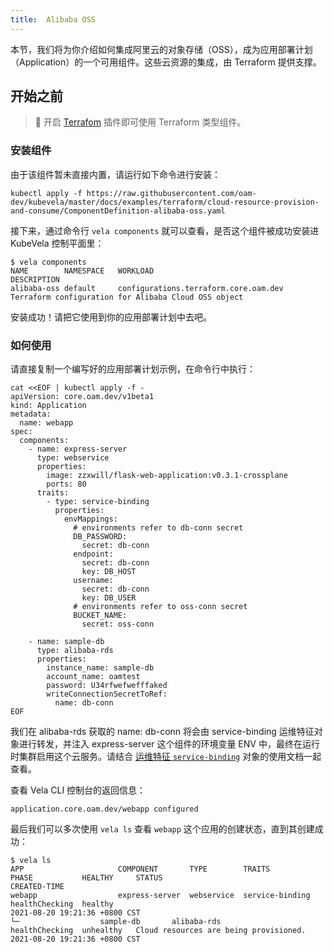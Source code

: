 ```yaml
---
title:  Alibaba OSS
---
```


本节，我们将为你介绍如何集成阿里云的对象存储（OSS），成为应用部署计划（Application）的一个可用组件。这些云资源的集成，由 Terraform 提供支撑。

## 开始之前

> 🔧 开启 [Terrafom](../../../addons/introduction) 插件即可使用 Terraform 类型组件。

### 安装组件

由于该组件暂未直接内置，请运行如下命令进行安装：

```shell
kubectl apply -f https://raw.githubusercontent.com/oam-dev/kubevela/master/docs/examples/terraform/cloud-resource-provision-and-consume/ComponentDefinition-alibaba-oss.yaml
```

接下来，通过命令行 `vela components` 就可以查看，是否这个组件被成功安装进 KubeVela 控制平面里：

```
$ vela components
NAME       	NAMESPACE  	WORKLOAD                             	DESCRIPTION                                                 
alibaba-oss	default    	configurations.terraform.core.oam.dev	Terraform configuration for Alibaba Cloud OSS object 
```

安装成功！请把它使用到你的应用部署计划中去吧。

### 如何使用

请直接复制一个编写好的应用部署计划示例，在命令行中执行：

```shell
cat <<EOF | kubectl apply -f -
apiVersion: core.oam.dev/v1beta1
kind: Application
metadata:
  name: webapp
spec:
  components:
    - name: express-server
      type: webservice
      properties:
        image: zzxwill/flask-web-application:v0.3.1-crossplane
        ports: 80
      traits:
        - type: service-binding
          properties:
            envMappings:
              # environments refer to db-conn secret
              DB_PASSWORD:
                secret: db-conn                             
              endpoint:
                secret: db-conn
                key: DB_HOST          
              username:
                secret: db-conn
                key: DB_USER
              # environments refer to oss-conn secret
              BUCKET_NAME:
                secret: oss-conn

    - name: sample-db
      type: alibaba-rds
      properties:
        instance_name: sample-db
        account_name: oamtest
        password: U34rfwefwefffaked
        writeConnectionSecretToRef:
          name: db-conn
EOF
```
我们在 alibaba-rds 获取的 name: db-conn 将会由 service-binding 运维特征对象进行转发，并注入 express-server 这个组件的环境变量 ENV 中，最终在运行时集群启用这个云服务。请结合 [运维特征 `service-binding`](../../../traits/service-binding) 对象的使用文档一起查看。

查看 Vela CLI 控制台的返回信息：
```
application.core.oam.dev/webapp configured
```

最后我们可以多次使用 `vela ls` 查看 `webapp` 这个应用的创建状态，直到其创建成功：
```
$ vela ls
APP                 	COMPONENT     	TYPE       	TRAITS            	PHASE         	HEALTHY  	STATUS                                	CREATED-TIME                 
webapp              	express-server	webservice 	service-binding   	healthChecking	healthy  	                                      	2021-08-20 19:21:36 +0800 CST
└─                	sample-db     	alibaba-rds	                  	healthChecking	unhealthy	Cloud resources are being provisioned.	2021-08-20 19:21:36 +0800 CST

```